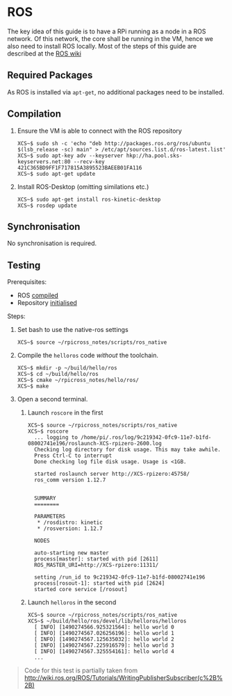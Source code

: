 # ROS

The key idea of this guide is to have a RPi running as a node in a ROS network. Of this network, the core shall be running in the VM, hence we also need to install ROS locally. Most of the steps of this guide are described at the [ROS wiki](http://wiki.ros.org/kinetic/Installation/Ubuntu)

## Required Packages

As ROS is installed via `apt-get`, no additional packages need to be installed.

## Compilation

1. Ensure the VM is able to connect with the ROS repository
    ```
    XCS~$ sudo sh -c 'echo "deb http://packages.ros.org/ros/ubuntu $(lsb_release -sc) main" > /etc/apt/sources.list.d/ros-latest.list'
    XCS~$ sudo apt-key adv --keyserver hkp://ha.pool.sks-keyservers.net:80 --recv-key 421C365BD9FF1F717815A3895523BAEEB01FA116
    XCS~$ sudo apt-get update
    ```
    
1. Install ROS-Desktop (omitting similations etc.)
    ```
    XCS~$ sudo apt-get install ros-kinetic-desktop
    XCS~$ rosdep update
    ```
   
## Synchronisation

No synchronisation is required.

## Testing

Prerequisites: 
 - ROS [compiled](#compilation)
 - Repository [initialised](04-xc-setup.md#init-repository)

Steps:

1. Set bash to use the native-ros settings
    ```
    XCS~$ source ~/rpicross_notes/scripts/ros_native
    ```
    
1. Compile the `helloros` code *without* the toolchain. 
    ```
    XCS~$ mkdir -p ~/build/hello/ros
    XCS~$ cd ~/build/hello/ros
    XCS~$ cmake ~/rpicross_notes/hello/ros/
    XCS~$ make
    ```
1. Open a second terminal.
    1. Launch `roscore` in the first
        ```
        XCS~$ source ~/rpicross_notes/scripts/ros_native
        XCS~$ roscore
          ... logging to /home/pi/.ros/log/9c219342-0fc9-11e7-b1fd-08002741e196/roslaunch-XCS-rpizero-2600.log
          Checking log directory for disk usage. This may take awhile.
          Press Ctrl-C to interrupt
          Done checking log file disk usage. Usage is <1GB.

          started roslaunch server http://XCS-rpizero:45758/
          ros_comm version 1.12.7


          SUMMARY
          ========
          
          PARAMETERS
           * /rosdistro: kinetic
           * /rosversion: 1.12.7

          NODES

          auto-starting new master
          process[master]: started with pid [2611]
          ROS_MASTER_URI=http://XCS-rpizero:11311/

          setting /run_id to 9c219342-0fc9-11e7-b1fd-08002741e196
          process[rosout-1]: started with pid [2624]
          started core service [/rosout]
       ```
       
    1. Launch `helloros` in the second
        ```
        XCS~$ source ~/rpicross_notes/scripts/ros_native
        XCS~$ ~/build/hello/ros/devel/lib/helloros/helloros 
          [ INFO] [1490274566.925321564]: hello world 0
          [ INFO] [1490274567.026256196]: hello world 1
          [ INFO] [1490274567.125635032]: hello world 2
          [ INFO] [1490274567.225916579]: hello world 3
          [ INFO] [1490274567.325554161]: hello world 4
          ...
        ```
        
> Code for this test is partially taken from http://wiki.ros.org/ROS/Tutorials/WritingPublisherSubscriber(c%2B%2B)
